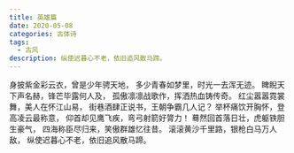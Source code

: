 ```yaml
---
title: 英雄篇
date: 2020-05-08
categories: 古体诗
tags:
  - 古风
description: 纵使迟暮心不老，依旧追风散马蹄。
---
```


身披紫金彩云衣，曾是少年骋天地，
多少青春如梦里，时光一去浑无迹。
睥睨天下声名赫，锋芒毕露何人及，
孤傲凛凛战歌作，挥洒热血铸传奇。
红尘嚣嚣霓裳舞，美人在怀江山易，
街巷酒肆正说书，王朝争霸几人记？
举杯痛饮开胸怀，登高凌云最称意，
仰首却见鹰飞疾，弯弓射箭好膂力！
蓦然回首落日壮，虎躯铁胆生豪气，
四海称臣尽归来，笑傲群雄忆往昔。
滚滚黄沙千里路，银枪白马万人敌，
纵使迟暮心不老，依旧追风散马蹄。
